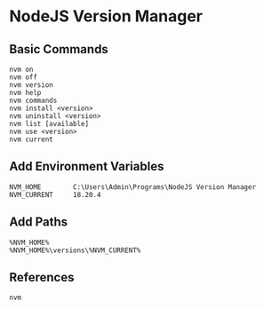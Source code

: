 # NodeJS Version Manager

## Basic Commands

    nvm on
    nvm off
    nvm version
    nvm help
    nvm commands
    nvm install <version>
    nvm uninstall <version>
    nvm list [available]
    nvm use <version>
    nvm current

## Add Environment Variables

    NVM_HOME		C:\Users\Admin\Programs\NodeJS Version Manager
    NVM_CURRENT		18.20.4

## Add Paths

    %NVM_HOME%
    %NVM_HOME%\versions\%NVM_CURRENT%

## References

    nvm
